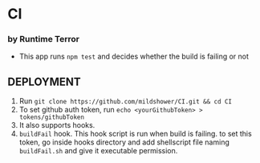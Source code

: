 # CI
### by Runtime Terror

* This app runs `npm test` and decides whether the build is failing or not

## DEPLOYMENT

1. Run `git clone https://github.com/mildshower/CI.git && cd CI`
1. To set github auth token, run `echo <yourGithubToken> > tokens/githubToken`
1. It also supports hooks.
  1. `buildFail` hook. This hook script is run when build is failing. to set this token, go inside hooks directory and add shellscript file naming `buildFail.sh` and give it executable permission.
